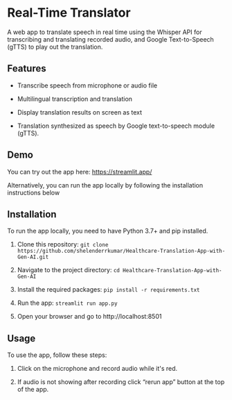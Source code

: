 # Real-Time Translator

A web app to translate speech in real time using the Whisper API for transcribing and translating recorded audio, and Google Text-to-Speech (gTTS) to play out the translation.

## Features


- Transcribe speech from microphone or audio file

- Multilingual transcription and translation

- Display translation results on screen as text

- Translation synthesized as speech by Google text-to-speech module (gTTS).


## Demo


You can try out the app here: https://streamlit.app/


Alternatively, you can run the app locally by following the installation instructions below


## Installation


To run the app locally, you need to have Python 3.7+ and pip installed.


1. Clone this repository: `git clone https://github.com/shelenderrkumar/Healthcare-Translation-App-with-Gen-AI.git`

2. Navigate to the project directory: `cd Healthcare-Translation-App-with-Gen-AI`

3. Install the required packages: `pip install -r requirements.txt`

4.  Run the app: `streamlit run app.py`

5.  Open your browser and go to http://localhost:8501


## Usage


To use the app, follow these steps:


1. Click on the microphone and record audio while it's red.

2. If audio is not showing after recording click “rerun app” button at the top of the app.

